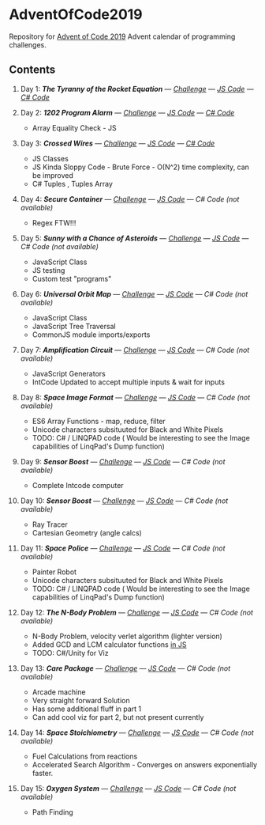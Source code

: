 # AdventOfCode2019
Repository for [Advent of Code 2019](https://adventofcode.com/2019/about) Advent calendar of programming challenges. 

## Contents
1. Day 1: **_The Tyranny of the Rocket Equation_**  &mdash; *[Challenge](https://adventofcode.com/2019/day/1)* &mdash; *[JS Code](./day1.js)* &mdash; *[C# Code](./linqpad/day1.linq)*

2. Day 2: **_1202 Program Alarm_**  &mdash; *[Challenge](https://adventofcode.com/2019/day/2)* &mdash; *[JS Code](./day2.js)* &mdash; *[C# Code](./linqpad/day2.linq)*
    - Array Equality Check - JS
    
3. Day 3: **_Crossed Wires_**  &mdash; *[Challenge](https://adventofcode.com/2019/day/3)* &mdash; *[JS Code](./day3.js)* &mdash; *[C# Code](./linqpad/day3.linq)*
    - JS Classes
    - JS Kinda Sloppy Code - Brute Force - O(N^2) time complexity, can be improved
    - C# Tuples , Tuples Array

4. Day 4: **_Secure Container_**  &mdash; *[Challenge](https://adventofcode.com/2019/day/4)* &mdash; *[JS Code](./day4.js)* &mdash; *C# Code (not available)*
    -  Regex FTW!!!

    
5. Day 5: **_Sunny with a Chance of Asteroids_**  &mdash; *[Challenge](https://adventofcode.com/2019/day/5)* &mdash; *[JS Code](./day5.js)* &mdash; *C# Code (not available)*
    - JavaScript Class
    - JS testing
    - Custom test "programs" 

6. Day 6: **_Universal Orbit Map_**  &mdash; *[Challenge](https://adventofcode.com/2019/day/6)* &mdash; *[JS Code](./day6.js)* &mdash; *C# Code (not available)*
    - JavaScript Class
    - JavaScript Tree Traversal
    - CommonJS module imports/exports

7. Day 7: **_Amplification Circuit_**  &mdash; *[Challenge](https://adventofcode.com/2019/day/7)* &mdash; *[JS Code](./day7.js)* &mdash; *C# Code (not available)*
    - JavaScript Generators
    - IntCode Updated to accept multiple inputs & wait for inputs

8. Day 8: **_Space Image Format_**  &mdash; *[Challenge](https://adventofcode.com/2019/day/8)* &mdash; *[JS Code](./day8.js)* &mdash; *C# Code (not available)*
    - ES6 Array Functions - map, reduce, filter
    - Unicode characters subsituuted for Black and White Pixels
    - TODO: C# / LINQPAD code ( Would be interesting to see the Image capabilities of LinqPad's Dump function)

9. Day 9: **_Sensor Boost_**  &mdash; *[Challenge](https://adventofcode.com/2019/day/9)* &mdash; *[JS Code](./day9.js)* &mdash; *C# Code (not available)*
    - Complete Intcode computer

10. Day 10: **_Sensor Boost_**  &mdash; *[Challenge](https://adventofcode.com/2019/day/10)* &mdash; *[JS Code](./day10.js)* &mdash; *C# Code (not available)*
    - Ray Tracer
    - Cartesian Geometry (angle calcs)

11. Day 11: **_Space Police_**  &mdash; *[Challenge](https://adventofcode.com/2019/day/11)* &mdash; *[JS Code](./day11.js)* &mdash; *C# Code (not available)*
    - Painter Robot 
    - Unicode characters subsituuted for Black and White Pixels
    - TODO: C# / LINQPAD code ( Would be interesting to see the Image capabilities of LinqPad's Dump function)

12. Day 12: **_The N-Body Problem_**  &mdash; *[Challenge](https://adventofcode.com/2019/day/12)* &mdash; *[JS Code](./day12.js)* &mdash; *C# Code (not available)*
    - N-Body Problem, velocity verlet algorithm (lighter version)
    - Added GCD and LCM calculator functions [in JS](./MathHelpers.js)
    - TODO: C#/Unity for Viz


13. Day 13: **_Care Package_**  &mdash; *[Challenge](https://adventofcode.com/2019/day/13)* &mdash; *[JS Code](./day13.js)* &mdash; *C# Code (not available)*
    - Arcade machine
    - Very straight forward Solution
    - Has some additional fluff in part 1
    - Can add cool viz for part 2, but not present currently

14. Day 14: **_Space Stoichiometry_**  &mdash; *[Challenge](https://adventofcode.com/2019/day/14)* &mdash; *[JS Code](./day14.js)* &mdash; *C# Code (not available)*
    - Fuel Calculations from reactions
    - Accelerated Search Algorithm - Converges on answers exponentially faster.

15. Day 15: **_Oxygen System_**  &mdash; *[Challenge](https://adventofcode.com/2019/day/15)* &mdash; *[JS Code](./day15.js)* &mdash; *C# Code (not available)*
    - Path Finding